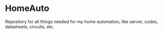 # HomeAuto
Repository for all things needed for my home automation, like server, codes, datasheets, circuits, etc.

